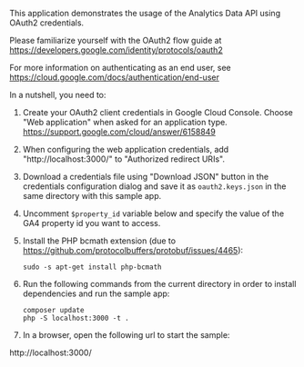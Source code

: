 This application demonstrates the usage of the Analytics Data API using
OAuth2 credentials.

Please familiarize yourself with the OAuth2 flow guide at
https://developers.google.com/identity/protocols/oauth2

For more information on authenticating as an end user, see
https://cloud.google.com/docs/authentication/end-user

In a nutshell, you need to:

1. Create your OAuth2 client credentials in Google Cloud Console.
Choose "Web application" when asked for an application type.
https://support.google.com/cloud/answer/6158849

2. When configuring the web application credentials, add
"http://localhost:3000/" to "Authorized redirect URIs".

3. Download a credentials file using "Download JSON" button in the credentials
configuration dialog and save it as `oauth2.keys.json` in the same
directory with this sample app.

4. Uncomment `$property_id` variable below and specify the
value of the GA4 property id you want to access.

5. Install the PHP bcmath extension (due to https://github.com/protocolbuffers/protobuf/issues/4465):

    ```
    sudo -s apt-get install php-bcmath
    ```

6. Run the following commands from the current directory in order to install
dependencies and run the sample app:

    ```
    composer update
    php -S localhost:3000 -t .
    ```

7. In a browser, open the following url to start the sample:

http://localhost:3000/

